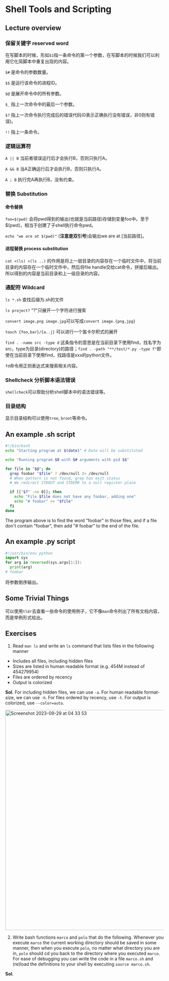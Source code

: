 # Shell Tools and Scripting
## Lecture overview

### 保留关键字 reserved word
在写脚本的时候，形如```$1```指一条命令的第一个参数，在写脚本的时候我们可以利用它化简脚本中重复出现的内容。

```$#``` 是命令的参数数量。

```$$``` 是运行该命令的进程ID。

```$@``` 是展开命令中的所有参数。

```$_``` 指上一次命令中的最后一个参数。

```$?``` 指上一次命令执行完成后的错误代码(0表示正确执行没有错误，非0则有错误)。

```!!``` 指上一条命令。

### 逻辑运算符
```A || B``` 当前者错误运行后才会执行B，否则只执行A。

```A && B``` 当A正确运行后才会执行B，否则只执行A。

```A ; B``` 执行完A再执行B，没有约束。

### 替换 Substitution
#### 命令替换
```foo=$(pwd)``` 会将pwd得到的输出(也就是当前路径)存储到变量foo中。至于$(pwd)，相当于创建了子shell执行命令pwd。

```echo "we are at $(pwd)"``` (**注意是双引号**)会输出we are at [当前路径]。

#### 进程替换 process substitution
```cat <(ls) <(ls ..)``` 的作用是将上一层目录的内容存在一个临时文件中，将当前目录的内容存在一个临时文件中，然后将file handle交给cat命令，拼接后输出。所以得到的内容是当前目录和上一级目录的内容。

### 通配符 Wildcard
```ls *.sh``` 查找后缀为.sh的文件

```ls project?``` "?"只展开一个字符进行搜索

```convert image.png image.jpg```可以写成```convert image.{png,jpg}```

```touch {foo,bar}/{a..j}``` 可以进行一个笛卡尔积式的展开

```find . -name src -type d``` 这条指令的意思是在当前目录下使用find，找名字为src，type为目录(directory)的路径；```find . -path "**/test/*.py -type f"```即使在当前目录下使用find，找路径是xxx的python文件。

```fd```命令用正则表达式来搜索相关内容。

### Shellcheck 分析脚本语法错误
```shellcheck```可以帮助分析shell脚本中的语法错误等。

### 目录结构
显示目录结构可以使用```tree```, ```broot```等命令。

## An example .sh script
```bash
#!/bin/bash
echo "Starting program at $(date)" # Date will be substituted

echo "Running program $0 with $# arguments with pid $$"

for file in "$@"; do
  grep foobar "$file" ? /dev/null 2> /dev/null
  # When pattern is not found, grep has exit status
  # We redirect STDOUT and STDERR to a null register place

  if [["$?" -ne 0]]; then
    echo "File $file does not have any foobar, adding one"
    echo "# foobar" >> "$file"
  fi
done
```

The program above is to find the word "foobar" in those files, and if a file don't contain "foobar", then add "# foobar" to the end of the file.

## An example .py script
```python
#!/usr/bin/env python
import sys
for arg in reversed(sys.argv[1:]):
  print(arg)
# foobar
```
将参数倒序输出。

## Some Trivial Things
可以使用```tldr```去查看一些命令的使用例子，它不像```man```命令列出了所有文档内容，而是举例形式给出。

## Exercises
1. Read ```man ls``` and write an ```ls``` command that lists files in the following manner
- Includes all files, including hidden files
- Sizes are listed in human readable format (e.g. 454M instead of 454279954)
- Files are ordered by recency
- Output is colorized

**Sol.**
  For including hidden files, we can use ```-a```. For human readable format-size, we can use ```-h```. For files ordered by recency, use ```-t```. For output is colorized, use ```--color=auto```.
 
  <img width="699" alt="Screenshot 2023-09-29 at 04 33 53" src="https://github.com/fan2goa1/CS_Notes/assets/31031356/92e36210-15e5-477f-9a37-c478aeb2c2ac">

2. Write bash functions ```marco``` and ```polo``` that do the following. Whenever you execute ```marco``` the current working directory should be saved in some manner, then when you execute ```polo```, no matter what directory you are in, ```polo``` should cd you back to the directory where you executed ```marco```. For ease of debugging you can write the code in a file ```marco.sh``` and (re)load the definitions to your shell by executing ```source marco.sh```.

**Sol.**

